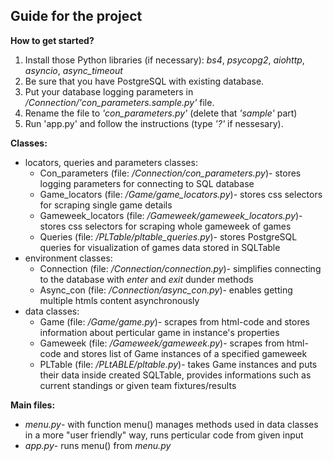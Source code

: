 ## Guide for the project

**How to get started?**
 1. Install those Python libraries (if necessary): *bs4*, *psycopg2*, *aiohttp*, *asyncio*, *async_timeout*
 2. Be sure that you have PostgreSQL with existing database.
 3. Put your database logging parameters in */Connection/'con_parameters.sample.py'* file.
 4. Rename the file to *'con_parameters.py'* (delete that *'sample'* part)
 5. Run 'app.py' and follow the instructions (type *'?'* if nessesary).

**Classes:**
* locators, queries and parameters classes:
  * Con_parameters (file: */Connection/con_parameters.py*)- stores logging parameters for connecting to SQL database
  * Game_locators (file: */Game/game_locators.py*)- stores css selectors for scraping single game details
  * Gameweek_locators (file: */Gameweek/gameweek_locators.py*)- stores css selectors for scraping whole gameweek of games
  * Queries (file: */PLTable/pltable_queries.py*)- stores PostgreSQL queries for visualization of games data stored in SQLTable
* environment classes:
  * Connection (file: */Connection/connection.py*)- simplifies connecting to the database with *enter* and *exit* dunder methods
  * Async_con (file: */Connection/async_con.py*)- enables getting multiple htmls content asynchronously
* data classes:
  * Game (file: */Game/game.py*)- scrapes from html-code and stores information about perticular game in instance's properties
  * Gameweek (file: */Gameweek/gameweek.py*)- scrapes from html-code and stores list of Game instances of a specified gameweek
  * PLTable (file: */PLtABLE/pltable.py*)- takes Game instances and puts their data inside created SQLTable, provides informations such as current standings or given team fixtures/results
 
 **Main files:**
 * *menu.py*- with function menu() manages methods used in data classes in a more "user friendly" way, runs perticular code from given input
 * *app.py*- runs menu() from *menu.py*
 

 
  
